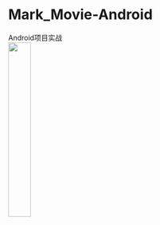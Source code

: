 # Mark_Movie-Android
Android项目实战 <br>
<img src="http://limitip.com/wp-content/uploads/2018/06/markmovie.gif" width="30%" height="30%" />
